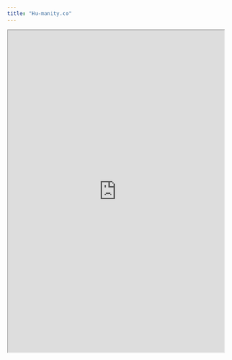 ```yaml
---
title: "Hu-manity.co"
---
```



<iframe height="750" width="100%" src="https://ewelton.github.io/ktest/wiki.html#Hu-manity.co"></iframe>
